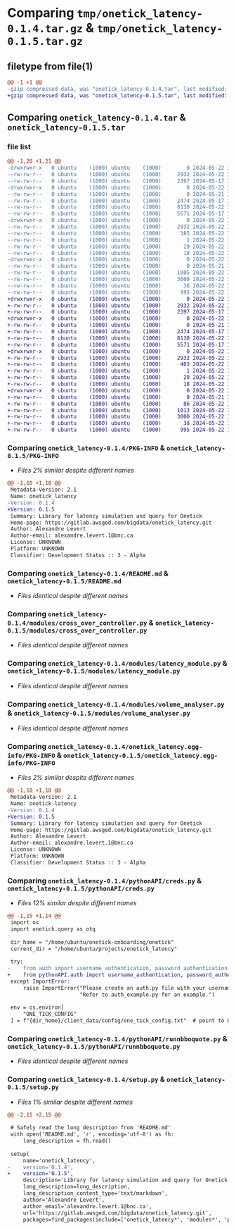 # Comparing `tmp/onetick_latency-0.1.4.tar.gz` & `tmp/onetick_latency-0.1.5.tar.gz`

## filetype from file(1)

```diff
@@ -1 +1 @@
-gzip compressed data, was "onetick_latency-0.1.4.tar", last modified: Wed May 22 13:51:03 2024, max compression
+gzip compressed data, was "onetick_latency-0.1.5.tar", last modified: Wed May 22 15:10:02 2024, max compression
```

## Comparing `onetick_latency-0.1.4.tar` & `onetick_latency-0.1.5.tar`

### file list

```diff
@@ -1,20 +1,21 @@
-drwxrwxr-x   0 ubuntu    (1000) ubuntu    (1000)        0 2024-05-22 13:51:03.344421 onetick_latency-0.1.4/
--rw-rw-r--   0 ubuntu    (1000) ubuntu    (1000)     2932 2024-05-22 13:51:03.344421 onetick_latency-0.1.4/PKG-INFO
--rw-rw-r--   0 ubuntu    (1000) ubuntu    (1000)     2397 2024-05-17 15:17:01.000000 onetick_latency-0.1.4/README.md
-drwxrwxr-x   0 ubuntu    (1000) ubuntu    (1000)        0 2024-05-22 13:51:03.344421 onetick_latency-0.1.4/modules/
--rw-rw-r--   0 ubuntu    (1000) ubuntu    (1000)        0 2024-05-21 17:42:00.000000 onetick_latency-0.1.4/modules/__init__.py
--rw-rw-r--   0 ubuntu    (1000) ubuntu    (1000)     2474 2024-05-17 14:52:06.000000 onetick_latency-0.1.4/modules/cross_over_controller.py
--rw-rw-r--   0 ubuntu    (1000) ubuntu    (1000)     8130 2024-05-22 12:58:34.000000 onetick_latency-0.1.4/modules/latency_module.py
--rw-rw-r--   0 ubuntu    (1000) ubuntu    (1000)     5571 2024-05-17 14:52:06.000000 onetick_latency-0.1.4/modules/volume_analyser.py
-drwxrwxr-x   0 ubuntu    (1000) ubuntu    (1000)        0 2024-05-22 13:51:03.344421 onetick_latency-0.1.4/onetick_latency.egg-info/
--rw-rw-r--   0 ubuntu    (1000) ubuntu    (1000)     2932 2024-05-22 13:51:03.000000 onetick_latency-0.1.4/onetick_latency.egg-info/PKG-INFO
--rw-rw-r--   0 ubuntu    (1000) ubuntu    (1000)      385 2024-05-22 13:51:03.000000 onetick_latency-0.1.4/onetick_latency.egg-info/SOURCES.txt
--rw-rw-r--   0 ubuntu    (1000) ubuntu    (1000)        1 2024-05-22 13:51:03.000000 onetick_latency-0.1.4/onetick_latency.egg-info/dependency_links.txt
--rw-rw-r--   0 ubuntu    (1000) ubuntu    (1000)       29 2024-05-22 13:51:03.000000 onetick_latency-0.1.4/onetick_latency.egg-info/requires.txt
--rw-rw-r--   0 ubuntu    (1000) ubuntu    (1000)       18 2024-05-22 13:51:03.000000 onetick_latency-0.1.4/onetick_latency.egg-info/top_level.txt
-drwxrwxr-x   0 ubuntu    (1000) ubuntu    (1000)        0 2024-05-22 13:51:03.344421 onetick_latency-0.1.4/pythonAPI/
--rw-rw-r--   0 ubuntu    (1000) ubuntu    (1000)        0 2024-05-21 17:42:00.000000 onetick_latency-0.1.4/pythonAPI/__init__.py
--rw-rw-r--   0 ubuntu    (1000) ubuntu    (1000)     1005 2024-05-22 13:43:15.000000 onetick_latency-0.1.4/pythonAPI/creds.py
--rw-rw-r--   0 ubuntu    (1000) ubuntu    (1000)     3000 2024-05-22 13:47:36.000000 onetick_latency-0.1.4/pythonAPI/runnbboquote.py
--rw-rw-r--   0 ubuntu    (1000) ubuntu    (1000)       38 2024-05-22 13:51:03.344421 onetick_latency-0.1.4/setup.cfg
--rw-rw-r--   0 ubuntu    (1000) ubuntu    (1000)      995 2024-05-22 13:50:26.000000 onetick_latency-0.1.4/setup.py
+drwxrwxr-x   0 ubuntu    (1000) ubuntu    (1000)        0 2024-05-22 15:10:02.954241 onetick_latency-0.1.5/
+-rw-rw-r--   0 ubuntu    (1000) ubuntu    (1000)     2932 2024-05-22 15:10:02.954241 onetick_latency-0.1.5/PKG-INFO
+-rw-rw-r--   0 ubuntu    (1000) ubuntu    (1000)     2397 2024-05-17 15:17:01.000000 onetick_latency-0.1.5/README.md
+drwxrwxr-x   0 ubuntu    (1000) ubuntu    (1000)        0 2024-05-22 15:10:02.954241 onetick_latency-0.1.5/modules/
+-rw-rw-r--   0 ubuntu    (1000) ubuntu    (1000)        0 2024-05-21 17:42:00.000000 onetick_latency-0.1.5/modules/__init__.py
+-rw-rw-r--   0 ubuntu    (1000) ubuntu    (1000)     2474 2024-05-17 14:52:06.000000 onetick_latency-0.1.5/modules/cross_over_controller.py
+-rw-rw-r--   0 ubuntu    (1000) ubuntu    (1000)     8130 2024-05-22 14:20:59.000000 onetick_latency-0.1.5/modules/latency_module.py
+-rw-rw-r--   0 ubuntu    (1000) ubuntu    (1000)     5571 2024-05-17 14:52:06.000000 onetick_latency-0.1.5/modules/volume_analyser.py
+drwxrwxr-x   0 ubuntu    (1000) ubuntu    (1000)        0 2024-05-22 15:10:02.954241 onetick_latency-0.1.5/onetick_latency.egg-info/
+-rw-rw-r--   0 ubuntu    (1000) ubuntu    (1000)     2932 2024-05-22 15:10:02.000000 onetick_latency-0.1.5/onetick_latency.egg-info/PKG-INFO
+-rw-rw-r--   0 ubuntu    (1000) ubuntu    (1000)      403 2024-05-22 15:10:02.000000 onetick_latency-0.1.5/onetick_latency.egg-info/SOURCES.txt
+-rw-rw-r--   0 ubuntu    (1000) ubuntu    (1000)        1 2024-05-22 15:10:02.000000 onetick_latency-0.1.5/onetick_latency.egg-info/dependency_links.txt
+-rw-rw-r--   0 ubuntu    (1000) ubuntu    (1000)       29 2024-05-22 15:10:02.000000 onetick_latency-0.1.5/onetick_latency.egg-info/requires.txt
+-rw-rw-r--   0 ubuntu    (1000) ubuntu    (1000)       18 2024-05-22 15:10:02.000000 onetick_latency-0.1.5/onetick_latency.egg-info/top_level.txt
+drwxrwxr-x   0 ubuntu    (1000) ubuntu    (1000)        0 2024-05-22 15:10:02.954241 onetick_latency-0.1.5/pythonAPI/
+-rw-rw-r--   0 ubuntu    (1000) ubuntu    (1000)        0 2024-05-21 17:42:00.000000 onetick_latency-0.1.5/pythonAPI/__init__.py
+-rw-rw-r--   0 ubuntu    (1000) ubuntu    (1000)       86 2024-05-22 13:17:27.000000 onetick_latency-0.1.5/pythonAPI/auth.py
+-rw-rw-r--   0 ubuntu    (1000) ubuntu    (1000)     1013 2024-05-22 15:07:25.000000 onetick_latency-0.1.5/pythonAPI/creds.py
+-rw-rw-r--   0 ubuntu    (1000) ubuntu    (1000)     3000 2024-05-22 13:47:36.000000 onetick_latency-0.1.5/pythonAPI/runnbboquote.py
+-rw-rw-r--   0 ubuntu    (1000) ubuntu    (1000)       38 2024-05-22 15:10:02.954241 onetick_latency-0.1.5/setup.cfg
+-rw-rw-r--   0 ubuntu    (1000) ubuntu    (1000)      995 2024-05-22 15:09:22.000000 onetick_latency-0.1.5/setup.py
```

### Comparing `onetick_latency-0.1.4/PKG-INFO` & `onetick_latency-0.1.5/PKG-INFO`

 * *Files 2% similar despite different names*

```diff
@@ -1,10 +1,10 @@
 Metadata-Version: 2.1
 Name: onetick_latency
-Version: 0.1.4
+Version: 0.1.5
 Summary: Library for latency simulation and query for Onetick
 Home-page: https://gitlab.awsged.com/bigdata/onetick_latency.git
 Author: Alexandre Levert
 Author-email: alexandre.levert.1@bnc.ca
 License: UNKNOWN
 Platform: UNKNOWN
 Classifier: Development Status :: 3 - Alpha
```

### Comparing `onetick_latency-0.1.4/README.md` & `onetick_latency-0.1.5/README.md`

 * *Files identical despite different names*

### Comparing `onetick_latency-0.1.4/modules/cross_over_controller.py` & `onetick_latency-0.1.5/modules/cross_over_controller.py`

 * *Files identical despite different names*

### Comparing `onetick_latency-0.1.4/modules/latency_module.py` & `onetick_latency-0.1.5/modules/latency_module.py`

 * *Files identical despite different names*

### Comparing `onetick_latency-0.1.4/modules/volume_analyser.py` & `onetick_latency-0.1.5/modules/volume_analyser.py`

 * *Files identical despite different names*

### Comparing `onetick_latency-0.1.4/onetick_latency.egg-info/PKG-INFO` & `onetick_latency-0.1.5/onetick_latency.egg-info/PKG-INFO`

 * *Files 2% similar despite different names*

```diff
@@ -1,10 +1,10 @@
 Metadata-Version: 2.1
 Name: onetick-latency
-Version: 0.1.4
+Version: 0.1.5
 Summary: Library for latency simulation and query for Onetick
 Home-page: https://gitlab.awsged.com/bigdata/onetick_latency.git
 Author: Alexandre Levert
 Author-email: alexandre.levert.1@bnc.ca
 License: UNKNOWN
 Platform: UNKNOWN
 Classifier: Development Status :: 3 - Alpha
```

### Comparing `onetick_latency-0.1.4/pythonAPI/creds.py` & `onetick_latency-0.1.5/pythonAPI/creds.py`

 * *Files 12% similar despite different names*

```diff
@@ -1,15 +1,14 @@
 import os
 import onetick.query as otq
-
 dir_home = "/home/ubuntu/onetick-onboarding/onetick"
 current_dir = "/home/ubuntu/projects/onetick_latency"
 
 try:
-    from auth import username_authentication, password_authentication
+    from pythonAPI.auth import username_authentication, password_authentication
 except ImportError:
     raise ImportError("Please create an auth.py file with your username and password. "
                       "Refer to auth_example.py for an example.")
 
 env = os.environ[
     "ONE_TICK_CONFIG"
 ] = f"{dir_home}/client_data/config/one_tick_config.txt"  # point to OneTick main config file on your local machine
```

### Comparing `onetick_latency-0.1.4/pythonAPI/runnbboquote.py` & `onetick_latency-0.1.5/pythonAPI/runnbboquote.py`

 * *Files identical despite different names*

### Comparing `onetick_latency-0.1.4/setup.py` & `onetick_latency-0.1.5/setup.py`

 * *Files 1% similar despite different names*

```diff
@@ -2,15 +2,15 @@
 
 # Safely read the long description from 'README.md'
 with open('README.md', 'r', encoding='utf-8') as fh:
     long_description = fh.read()
 
 setup(
     name='onetick_latency',
-    version='0.1.4',
+    version='0.1.5',
     description='Library for latency simulation and query for Onetick',
     long_description=long_description,
     long_description_content_type='text/markdown',
     author='Alexandre Levert',
     author_email='alexandre.levert.1@bnc.ca',
     url='https://gitlab.awsged.com/bigdata/onetick_latency.git',
     packages=find_packages(include=['onetick_latency*', 'modules*', 'pythonAPI*']),
```

